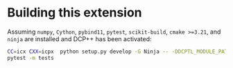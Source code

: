 # Building this extension

Assuming `numpy`, `Cython`, `pybind11`, `pytest`, `scikit-build`, `cmake >=3.21`, and `ninja` are installed
and DCP++ has been activated:

```bash
CC=icx CXX=icpx  python setup.py develop -G Ninja -- -DDCPTL_MODULE_PATH=$(python -m dpctl --cmakedir)
pytest -m tests
```